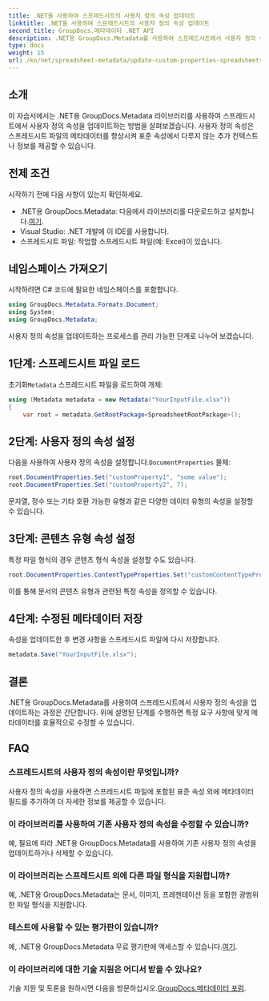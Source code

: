 ```yaml
---
title: .NET을 사용하여 스프레드시트의 사용자 정의 속성 업데이트
linktitle: .NET을 사용하여 스프레드시트의 사용자 정의 속성 업데이트
second_title: GroupDocs.메타데이터 .NET API
description: .NET용 GroupDocs.Metadata를 사용하여 스프레드시트에서 사용자 정의 속성을 업데이트하는 방법을 알아보세요. 이 튜토리얼은 메타데이터 관리 기술을 효과적으로 향상시킵니다.
type: docs
weight: 15
url: /ko/net/spreadsheet-metadata/update-custom-properties-spreadsheets/
---
```

## 소개
이 자습서에서는 .NET용 GroupDocs.Metadata 라이브러리를 사용하여 스프레드시트에서 사용자 정의 속성을 업데이트하는 방법을 살펴보겠습니다. 사용자 정의 속성은 스프레드시트 파일의 메타데이터를 향상시켜 표준 속성에서 다루지 않는 추가 컨텍스트나 정보를 제공할 수 있습니다.
## 전제 조건
시작하기 전에 다음 사항이 있는지 확인하세요.
- .NET용 GroupDocs.Metadata: 다음에서 라이브러리를 다운로드하고 설치합니다.[여기](https://releases.groupdocs.com/metadata/net/).
- Visual Studio: .NET 개발에 이 IDE를 사용합니다.
- 스프레드시트 파일: 작업할 스프레드시트 파일(예: Excel)이 있습니다.

## 네임스페이스 가져오기
시작하려면 C# 코드에 필요한 네임스페이스를 포함합니다.
```csharp
using GroupDocs.Metadata.Formats.Document;
using System;
using GroupDocs.Metadata;
```

사용자 정의 속성을 업데이트하는 프로세스를 관리 가능한 단계로 나누어 보겠습니다.
## 1단계: 스프레드시트 파일 로드
 초기화`Metadata` 스프레드시트 파일을 로드하여 개체:
```csharp
using (Metadata metadata = new Metadata("YourInputFile.xlsx"))
{
    var root = metadata.GetRootPackage<SpreadsheetRootPackage>();
```
## 2단계: 사용자 정의 속성 설정
 다음을 사용하여 사용자 정의 속성을 설정합니다.`DocumentProperties` 물체:
```csharp
root.DocumentProperties.Set("customProperty1", "some value");
root.DocumentProperties.Set("customProperty2", 7);
```
문자열, 정수 또는 기타 호환 가능한 유형과 같은 다양한 데이터 유형의 속성을 설정할 수 있습니다.
## 3단계: 콘텐츠 유형 속성 설정
특정 파일 형식의 경우 콘텐츠 형식 속성을 설정할 수도 있습니다.
```csharp
root.DocumentProperties.ContentTypeProperties.Set("customContentTypeProperty", "custom value");
```
이를 통해 문서의 콘텐츠 유형과 관련된 특정 속성을 정의할 수 있습니다.
## 4단계: 수정된 메타데이터 저장
속성을 업데이트한 후 변경 사항을 스프레드시트 파일에 다시 저장합니다.
```csharp
metadata.Save("YourInputFile.xlsx");
```

## 결론
.NET용 GroupDocs.Metadata를 사용하여 스프레드시트에서 사용자 정의 속성을 업데이트하는 과정은 간단합니다. 위에 설명된 단계를 수행하면 특정 요구 사항에 맞게 메타데이터를 효율적으로 수정할 수 있습니다.

## FAQ
### 스프레드시트의 사용자 정의 속성이란 무엇입니까?
사용자 정의 속성을 사용하면 스프레드시트 파일에 포함된 표준 속성 외에 메타데이터 필드를 추가하여 더 자세한 정보를 제공할 수 있습니다.
### 이 라이브러리를 사용하여 기존 사용자 정의 속성을 수정할 수 있습니까?
예, 필요에 따라 .NET용 GroupDocs.Metadata를 사용하여 기존 사용자 정의 속성을 업데이트하거나 삭제할 수 있습니다.
### 이 라이브러리는 스프레드시트 외에 다른 파일 형식을 지원합니까?
예, .NET용 GroupDocs.Metadata는 문서, 이미지, 프레젠테이션 등을 포함한 광범위한 파일 형식을 지원합니다.
### 테스트에 사용할 수 있는 평가판이 있습니까?
 예, .NET용 GroupDocs.Metadata 무료 평가판에 액세스할 수 있습니다.[여기](https://releases.groupdocs.com/).
### 이 라이브러리에 대한 기술 지원은 어디서 받을 수 있나요?
 기술 지원 및 토론을 원하시면 다음을 방문하십시오.[GroupDocs.메타데이터 포럼](https://forum.groupdocs.com/c/metadata/14).